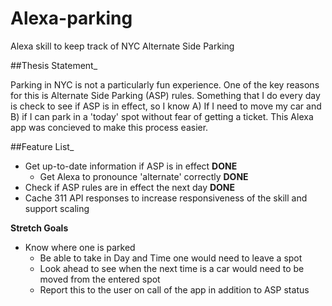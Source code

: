 # Alexa-parking
Alexa skill to keep track of NYC Alternate Side Parking

##Thesis Statement_

Parking in NYC is not a particularly fun experience. One of the key reasons for this is Alternate Side Parking (ASP) rules. Something that I do every day is check to see if ASP is in effect, so I know A) If I need to move my car and B) if I can park in a 'today' spot without fear of getting a ticket. This Alexa app was concieved to make this process easier.

##Feature List_
- Get up-to-date information if ASP is in effect **DONE**
  - Get Alexa to pronounce 'alternate' correctly **DONE**
- Check if ASP rules are in effect the next day **DONE**
- Cache 311 API responses to increase responsiveness of the skill and support scaling

**Stretch Goals**
- Know where one is parked
  - Be able to take in Day and Time one would need to leave a spot
  - Look ahead to see when the next time is a car would need to be moved from the entered spot
  - Report this to the user on call of the app in addition to ASP status
